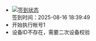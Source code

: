 - [![签到状态](https://github.com/womade/Cloud189-Actions/actions/workflows/main.yml/badge.svg?branch=main)](https://github.com/womade/Cloud189-Actions/actions/workflows/main.yml) <br> 签到时间：2025-08-16 18:39:49
- 开始执行帐号1
- 设备ID不存在，需要二次设备校验

